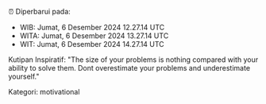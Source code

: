 ⏰ Diperbarui pada:
- WIB: Jumat, 6 Desember 2024 12.27.14 UTC
- WITA: Jumat, 6 Desember 2024 13.27.14 UTC
- WIT: Jumat, 6 Desember 2024 14.27.14 UTC

Kutipan Inspiratif:
"The size of your problems is nothing compared with your ability to solve them. Dont overestimate your problems and underestimate yourself."


Kategori: motivational

